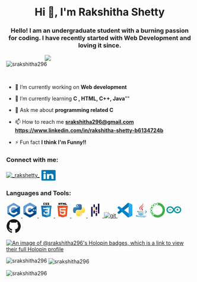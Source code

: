 
<h1 align="center">Hi 👋, I'm Rakshitha Shetty</h1>
<h3 align="center">Hello! I am an undergraduate student with a burning passion for coding. I have recently started with Web Development and loving it since.</h3>
<img align="right" width="400" src="https://cdn.dribbble.com/users/1920348/screenshots/4332641/media/c333a921c9e2c6ecfe8ad7d65ef2252f.gif">

<p align="left"> <img src="https://komarev.com/ghpvc/?username=srakshitha296&label=Profile%20views&color=0e75b6&style=flat" alt="srakshitha296" /> </p>

<p align="left"> <a href="https://twitter.com/" target="blank"><img src="https://img.shields.io/twitter/follow/?logo=twitter&style=for-the-badge" alt="" /></a> </p>

- 🔭 I’m currently working on **Web development**

- 🌱 I’m currently learning **C , HTML, C++, Java**""

- 💬 Ask me about **programming related C**

- 📫 How to reach me **srakshitha296@gmail.com** 
**https://www.linkedin.com/in/rakshitha-shetty-b6134724b**

- ⚡ Fun fact **I think I'm Funny!!**

<h3 align="left">Connect with me:</h3>
<p align="left">
<a href="https://instagram.com/_rakshetty_" target="blank"><img align="center" src="https://raw.githubusercontent.com/rahuldkjain/github-profile-readme-generator/master/src/images/icons/Social/instagram.svg" alt="_rakshetty_" height="30" width="40" /></a>
  <a href="https://www.linkedin.com/in/rakshitha-shetty-b6134724b/" target="blank"><img align="center" src="https://github.com/devicons/devicon/blob/master/icons/linkedin/linkedin-original.svg" alt="_rakshetty_" height="30" width="40" /></a>
</p>

<h3 align="left">Languages and Tools:</h3>
<p align="left"> <a href="https://www.cprogramming.com/" target="_blank" rel="noreferrer"> <img src="https://raw.githubusercontent.com/devicons/devicon/master/icons/c/c-original.svg" alt="c" width="40" height="40"/> </a>
  <a href="https://www.w3schools.com/cpp/" target="_blank" rel="noreferrer"> <img src="https://raw.githubusercontent.com/devicons/devicon/master/icons/cplusplus/cplusplus-original.svg" alt="cplusplus" width="40" height="40"/> 
    </a> <a href="https://www.w3schools.com/css/" target="_blank" rel="noreferrer"> <img src="https://raw.githubusercontent.com/devicons/devicon/master/icons/css3/css3-original-wordmark.svg" alt="css3" width="40" height="40"/> </a>
  <a href="https://www.w3.org/html/" target="_blank" rel="noreferrer"> <img src="https://raw.githubusercontent.com/devicons/devicon/master/icons/html5/html5-original-wordmark.svg" alt="html5" width="40" height="40"/> </a> 
  <a href="https://docs.python.org/3/tutorial/index.html" target="_blank" rel="noreferrer"> <img src="https://raw.githubusercontent.com/devicons/devicon/master/icons/python/python-original.svg" alt="c" width="40" height="40"/> </a>
  <a href="https://pandas.pydata.org/docs/getting_started/index.html" target="_blank" rel="noreferrer"> <img src="https://raw.githubusercontent.com/devicons/devicon/master/icons/pandas/pandas-original.svg" alt="c" width="40" height="40"/> </a>
  <a href="https://git-scm.com/" target="_blank" rel="noreferrer"> <img src="https://www.vectorlogo.zone/logos/git-scm/git-scm-icon.svg" alt="git" width="40" height="40"/> </a>
<img src="https://github.com/devicons/devicon/blob/master/icons/vscode/vscode-original.svg" alt="c" width="40" height="40"/> 
  <img src="https://github.com/devicons/devicon/blob/master/icons/java/java-original.svg" alt="c" width="40" height="40"/> 
<img src="https://github.com/devicons/devicon/blob/master/icons/anaconda/anaconda-original.svg" alt="c" width="40" height="40"/> 
<img src="https://github.com/devicons/devicon/blob/master/icons/arduino/arduino-original.svg" alt="c" width="40" height="40"/> 
<img src="https://github.com/devicons/devicon/blob/master/icons/github/github-original.svg" alt="c" width="40" height="40"/> 
  </p>

[![An image of @srakshitha296's Holopin badges, which is a link to view their full Holopin profile](https://holopin.me/srakshitha296)](https://holopin.io/@srakshitha296)

<p><img align="left" src="https://github-readme-stats-sigma-five.vercel.app/api/top-langs?username=srakshitha296&show_icons=true&locale=en&layout=compact" alt="srakshitha296" /></p>

<p>&nbsp;<img align="center" src="https://github-readme-stats-sigma-five.vercel.app/api?username=srakshitha296&show_icons=true&locale=en" alt="srakshitha296" /></p>

<p><img align="center" src="https://github-readme-streak-stats.herokuapp.com/?user=srakshitha296&" alt="srakshitha296" /></p>

